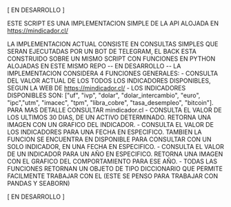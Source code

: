 [
EN DESARROLLO
]

ESTE SCRIPT ES UNA IMPLEMENTACION SIMPLE DE LA API ALOJADA EN https://mindicador.cl/

LA IMPLEMENTACION ACTUAL CONSISTE EN CONSULTAS SIMPLES QUE SERAN EJECUTADAS POR UN BOT DE TELEGRAM, EL BACK ESTA CONSTRUIDO SOBRE UN MISMO SCRIPT CON FUNCIONES EN PYTHON ALOJADAS EN ESTE MISMO REPO
-- EN DESARROLLO --
LA IMPLEMENTACION CONSIDERA 4 FUNCIONES GENERALES: - CONSULTA DEL VALOR ACTUAL DE LOS TODOS LOS INDICADORES DISPONIBLES, SEGUN LA WEB DE https://mindicador.cl/ - LOS INDICADORES DISPONIBLES SON: ["uf", "ivp", "dolar", "dolar_intercambio", "euro", "ipc","utm", "imacec", "tpm", "libra_cobre", "tasa_desempleo", "bitcoin"]. PARA MAS DETALLE CONSULTAR mindicador.cl - CONSULTA EL VALOR DE LOS ULTIMOS 30 DIAS, DE UN ACTIVO DETERMINADO. RETORNA UNA IMAGEN CON UN GRAFICO DEL INDICADOR. - CONSULTA EL VALOR DE LOS INDICADORES PARA UNA FECHA EN ESPECIFICO. TAMBIEN LA FUNCION SE ENCUENTRA EN DISPONIBLE PARA CONSULTAR CON UN SOLO INDICADOR, EN UNA FECHA EN ESPECIFICO. - CONSULTA EL VALOR DE UN INDICADOR PARA UN AÑO EN ESPECIFICO. RETORNA UNA IMAGEN CON EL GRAFICO DEL COMPORTAMIENTO PARA ESE AÑO. - TODAS LAS FUNCIONES RETORNAN UN OBJETO DE TIPO DICCIONARIO QUE PERMITE FACILMENTE TRABAJAR CON EL (ESTE SE PENSO PARA TRABAJAR CON PANDAS Y SEABORN)

[
EN DESARROLLO
]
